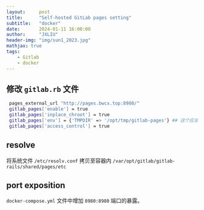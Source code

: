```yaml
---
layout:     post
title:      "Self-hosted GitLab pages setting"
subtitle:   "docker"
date:       2024-01-11 16:00:00
author:     "JXLIU"
header-img: "img/sun1_2023.jpg"
mathjax: true
tags:
    - Gitlab
    - docker
---
```



## 修改 `gitlab.rb` 文件

```bash
 pages_external_url "http://pages.bwcx.top:8980/"
 gitlab_pages['enable'] = true
 gitlab_pages['inplace_chroot'] = true
 gitlab_pages['env'] = {'TMPDIR' => '/opt/tmp/gitlab-pages'} ## 这个应该是不必要的
 gitlab_pages['access_control'] = true
```

## resolve

将系统文件 `/etc/resolv.conf` 拷贝至容器内 `/var/opt/gitlab/gitlab-rails/shared/pages/etc`

## port exposition

`docker-compose.yml` 文件中增加 `8980:8980` 端口的暴露。
